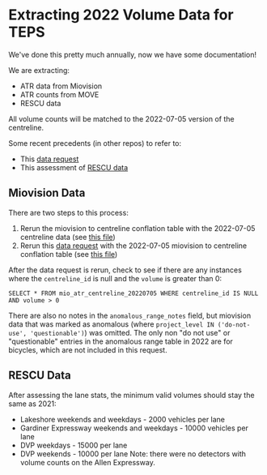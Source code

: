 # Extracting 2022 Volume Data for TEPS

We've done this pretty much annually, now we have some documentation!

We are extracting:
- ATR data from Miovision
- ATR counts from MOVE
- RESCU data

All volume counts will be matched to the 2022-07-05 version of the centreline.

Some recent precedents (in other repos) to refer to:
- This [data request](https://github.com/Toronto-Big-Data-Innovation-Team/bdit_data_requests/tree/master/volumes/atr/miovision/2023-02-03_UofT_miovision_to_centreline_update)
- This assessment of [RESCU data](https://github.com/CityofToronto/bdit_data-sources/tree/master/volumes/rescu/date_evaluation)

## Miovision Data
There are two steps to this process:
1. Rerun the miovision to centreline conflation table with the 2022-07-05 centreline data (see [this file](miovision_sqls/miovision_atr_2022.sql))
2. Rerun this [data request](https://github.com/Toronto-Big-Data-Innovation-Team/bdit_data_requests/tree/master/volumes/atr/miovision/2023-02-03_UofT_miovision_to_centreline_update) with the 2022-07-05 miovision to centreline conflation table (see [this file](miovision_sqls/miovision_centreline_20220705.sql))

After the data request is rerun, check to see if there are any instances where the `centreline_id` is null and the `volume` is greater than 0: 
```
SELECT * FROM mio_atr_centreline_20220705 WHERE centreline_id IS NULL AND volume > 0
```
There are also no notes in the `anomalous_range_notes` field, but miovision data that was marked as anomalous (where `project_level IN ('do-not-use', 'questionable')`) was omitted. The only non "do not use" or "questionable" entries in the anomalous range table in 2022 are for bicycles, which are not included in this request.


## RESCU Data
After assessing the lane stats, the minimum valid volumes should stay the same as 2021:
 - Lakeshore weekends and weekdays - 2000 vehicles per lane
 - Gardiner Expressway weekends and weekdays - 10000 vehicles per lane
 - DVP weekdays - 15000 per lane
 - DVP weekends - 10000 per lane
Note: there were no detectors with volume counts on the Allen Expressway.
